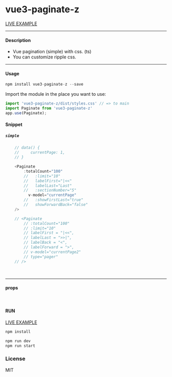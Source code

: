 <div >
    <h1>vue3-paginate-z</h1>
    <a href="https://codesandbox.io/s/d7qh6h">LIVE EXAMPLE</a>
</div>

---

#### Description

+ Vue pagination (simple) with css. (ts)
+ You can customize ripple css.
---

#### Usage
```js
npm install vue3-paginate-z --save
```

Import the module in the place you want to use:
```js
import 'vue3-paginate-z/dist/styles.css' // => to main
import Paginate from 'vue3-paginate-z'
app.use(Paginate);
```

#### Snippet

##### `simple`

```js
    // data() {
    //     currentPage: 1,
    // }

    <Paginate
        :totalCount="100"
        //   :limit="10"
        //   labelFirst="|<<"
        //   labelLast="Last"
        //   :sectionNumber="5"
          v-model="currentPage"
        //   :showFirstLast="true"
        //   showForwardBack="false"
    />

    // <Paginate
        // :totalCount="100"
        // :limit="10"
        // labelFirst = "|<<",
        // labelLast = ">>|",
        // labelBack = "<",
        // labelForward = ">",
        // v-model="currentPage2"
        // type="pager"
    // />

```

<br />


---

#### props


<br />

#### RUN

<a href="https://codesandbox.io/u/delpi.k">LIVE EXAMPLE</a>

```js
npm install
```
```js
npm run dev
npm run start
```

### License

MIT